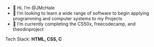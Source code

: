 - 👋 Hi, I’m @JMcHale
- 👀 I’m looking to learn a wide range of software to begin applying programming and computer systems to my Projects
- 🌱 I’m currently completing the CS50x, freecodecamp, and theodinproject

Tech Stack: <b>HTML, CSS, C</b>

<!---
JMcHale/JMcHale is a ✨ special ✨ repository because its `README.md` (this file) appears on your GitHub profile.
You can click the Preview link to take a look at your changes.
--->
